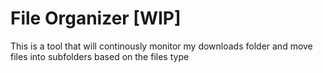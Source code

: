 # File Organizer [WIP]
This is a tool that will continously monitor my downloads folder and move files into subfolders based on the files type
